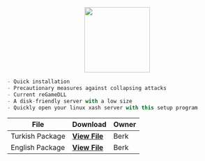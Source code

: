 <div align="center">
  <img height="150" src=""  />
</div>

```js
- Quick installation
- Precautionary measures against collapsing attacks
- Current reGameDLL
- A disk-friendly server with a low size
- Quickly open your linux xash server with this setup program
```

File  | Download | Owner
------------- | ------------- | ------------- |
Turkish Package | **[View File](https://github.com/qberkdc/Xash3D-CH-Quick-Installer/blob/public/turkish/xash_kur.py)** | Berk
English Package | **[View File](https://github.com/qberkdc/Xash3D-CH-Quick-Installer/blob/public/english/xash_install.py)** | Berk
